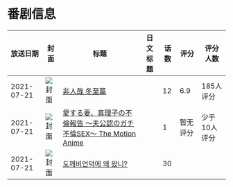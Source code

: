 # 番剧信息

|放送日期|封面|标题|日文标题|话数|评分|评分人数|
|---|---|---|---|---|---|---|
|2021-07-21|![封面](https://lain.bgm.tv/pic/cover/c/15/90/341360_VnQZB.jpg)|[非人哉 冬至篇](https://bangumi.tv/subject/341360)||12|6.9|185人评分|
|2021-07-21|![封面](https://bangumi.tv/img/no_icon_subject.png)|[愛する妻、真理子の不倫報告 ～夫公認のガチ不倫SEX～ The Motion Anime](https://bangumi.tv/subject/354293)||1|暂无评分|少于10人评分|
|2021-07-21|![封面](https://lain.bgm.tv/pic/cover/c/29/2f/433677_92zsU.jpg)|[도깨비언덕에 왜 왔니?](https://bangumi.tv/subject/433677)||30|||
